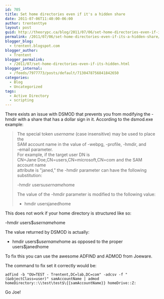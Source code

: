 ```yaml
---
id: 705
title: Set home directories even if it's a hidden share
date: 2011-07-06T11:40:00-06:00
author: trententtye
layout: post
guid: http://theorypc.ca/blog/2011/07/06/set-home-directories-even-if-its-a-hidden-share/
permalink: /2011/07/06/set-home-directories-even-if-its-a-hidden-share/
blogger_blog:
  - trentent.blogspot.com
blogger_author:
  - Trentent
blogger_permalink:
  - /2011/07/set-home-directories-even-if-its-hidden.html
blogger_internal:
  - /feeds/7977773/posts/default/7130478756841842650
categories:
  - Blog
  - Uncategorized
tags:
  - Active Directory
  - scripting
---
```

There exists an issue with DSMOD that prevents you from modifying the -hmdir with a share that has a dollar sign in it. According to the dsmod.exe example:

> The special token $username$ (case insensitive) may be used to place the  
> SAM account name in the value of -webpg, -profile, -hmdir, and  
> -email parameter.  
> For example, if the target user DN is  
> CN=Jane Doe,CN=users,CN=microsoft,CN=com and the SAM account name  
> attribute is "janed," the -hmdir parameter can have the following  
> substitution:
> 
> -hmdir users$username$home
> 
> The value of the -hmdir parameter is modified to the following value:
> 
> - hmdir usersjanedhome

This does not work if your home directory is structured like so:

-hmdir users$$username$home

The value returned by DSMOD is actually:

- hmdir users$$username$home as opposed to the proper  
users$janedhome

To fix this you can use the awesome ADFIND and ADMOD from Joeware.

The command to fix set it correctly would be:

```console
adfind -b "OU=TEST - Trentent,DC=lab,DC=com" -adcsv -f "(&objectClass=user)" samAccountName | admod homeDirectory::\\test\test$\{{samAccountName}} homeDrive::Z:
```

Go Joe!

<!-- AddThis Advanced Settings generic via filter on the_content -->

<!-- AddThis Share Buttons generic via filter on the_content -->
